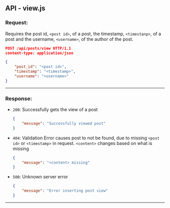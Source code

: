 ## API - view.js
### Request: 
Requires the post id, `<post id>`, of a post, the timestamp, `<timestanp>`, of a post and the username, `<username>`, of the author of the post.
```json
POST /api/posts/view HTTP/1.1
content-type: application/json

{
	"post_id": "<post id>",
	"timestamp": "<timestamp>",
	"username": "<username>"
}
```

---

### Response:
- `200`: Successfully gets the view of a post
	```json
	{
		"message": "Successfully viewed post"
	}
	```
- `404`: Validation Error causes post to not be found, due to missing `<post id>` or `<timestamp>` in request. `<content>` changes based on what is missing
	```json
	{
		"message": "<content> missing"
	}
	```
- `500`: Unknown server error
	```json
	{
		"message": "Error inserting post view"
	}
	```
---
